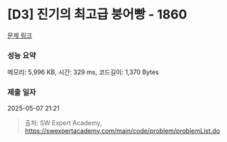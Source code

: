 # [D3] 진기의 최고급 붕어빵 - 1860 

[문제 링크](https://swexpertacademy.com/main/code/problem/problemDetail.do?contestProbId=AV5LsaaqDzYDFAXc) 

### 성능 요약

메모리: 5,996 KB, 시간: 329 ms, 코드길이: 1,370 Bytes

### 제출 일자

2025-05-07 21:21



> 출처: SW Expert Academy, https://swexpertacademy.com/main/code/problem/problemList.do